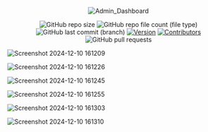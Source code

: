 <div align="center">
  
![Admin_Dashboard](https://github.com/user-attachments/assets/d2674b7c-81f1-45a4-98e6-3adf987e617f)

   ![GitHub repo size](https://img.shields.io/github/repo-size/BaraSedih11/admin-dashboard) ![GitHub repo file count (file type)](https://img.shields.io/github/directory-file-count/BaraSedih11/admin-dashboard) ![GitHub last commit (branch)](https://img.shields.io/github/last-commit/BaraSedih11/admin-dashboard/main)
[![Version](https://img.shields.io/badge/version-v1.0.0-blue)](https://github.com/BaraSedih11/admin-dashboard/releases/tag/v1.0.0)
[![Contributors](https://img.shields.io/github/contributors/BaraSedih11/admin-dashboard)](https://github.com/BaraSedih11/admin-dashboard/graphs/contributors)
![GitHub pull requests](https://img.shields.io/github/issues-pr-raw/BaraSedih11/admin-dashboard)
  
</div>

![Screenshot 2024-12-10 161209](https://github.com/user-attachments/assets/e966c0fc-de3b-4b69-825a-ab7a17c94425)

![Screenshot 2024-12-10 161226](https://github.com/user-attachments/assets/75fc495e-d346-4ccc-89a3-159a713407c9)

![Screenshot 2024-12-10 161245](https://github.com/user-attachments/assets/05c7e608-ae77-40ba-a508-5e7dc024a769)

![Screenshot 2024-12-10 161255](https://github.com/user-attachments/assets/7e2c39f5-1b72-47ba-8af3-d1706d1715c8)

![Screenshot 2024-12-10 161303](https://github.com/user-attachments/assets/48a6a7cb-67d6-4c4b-96c3-b146562716e0)

![Screenshot 2024-12-10 161310](https://github.com/user-attachments/assets/c055a451-27cf-4a46-838b-dd6b5bd50166)

